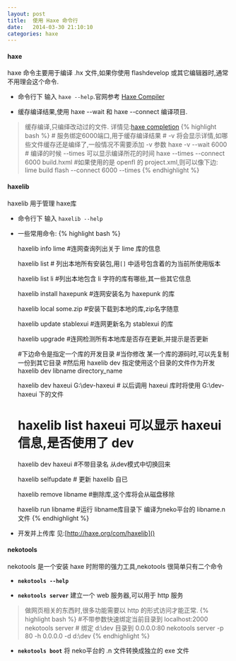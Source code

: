 ```yaml
---
layout: post
title:  使用 Haxe 命令行
date:   2014-03-30 21:10:10
categories: haxe
---
```

#### haxe

haxe 命令主要用于编译 .hx 文件,如果你使用 flashdevelop 或其它编辑器时,通常不用理会这个命令. 

 * 命令行下 输入 `haxe --help`.官网参考 [Haxe Compiler](http://haxe.org/doc/compiler?lang=en)

 * 缓存编译结果,使用 haxe --wait 和 haxe --connect 编译项目.
 > 缓存编译,只编绎改动过的文件. 详情见:[haxe completion]
	{% highlight bash %}
	# 服务绑定6000端口,用于缓存编译结果
	# -v 将会显示详情,如哪些文件缓存还是编绎了,一般情况不需要添加 -v 参数
	haxe -v --wait 6000
	# 编译的时候 --times 可以显示编译所花的时间
	haxe --times --connect 6000 build.hxml
	#如果使用的是 openfl 的 project.xml,则可以像下边:
	lime build flash --connect 6000 --times
	{% endhighlight %}

<!-- more -->

[编译-flag]:http://haxe.org/doc/compiler
[编译-define]:http://haxe.org/manual/tips_and_tricks
[haxe completion]:http://haxe.org/manual/completion


#### haxelib

haxelib 用于管理 haxe库

 * 命令行下 输入 `haxelib --help`

 * 一些常用命令:
 {% highlight bash %}
	
	haxelib info lime #连网查询列出关于 lime 库的信息
	
	haxelib list  # 列出本地所有安装包,用`[]` 中适号包含着的为当前所使用版本
	
	haxelib list li   #列出本地包含 li 字符的库有哪些,其一些其它信息

	haxelib install haxepunk #连网安装名为 haxepunk 的库
	
	haxelib local some.zip  #安装下载到本地的库,zip名字随意
	
	haxelib update stablexui #连网更新名为 stablexui 的库
	
	haxelib upgrade #连网检测所有本地库是否存在更新,并提示是否更新
	
	#下边命令是指定一个库的开发目录
	#当你修改 某一个库的源码时,可以先复制一份到其它目录
	#然后用 haxelib dev 指定使用这个目录的文件作为开发
	haxelib dev libname directory_name 
	
	haxelib dev haxeui G:\dev-haxeui # 以后调用 haxeui 库时将使用 G:\dev-haxeui 下的文件
	# haxelib list haxeui 可以显示 haxeui 信息,是否使用了 dev 
	haxelib dev haxeui #不带目录名 从dev模式中切换回来
	
	haxelib selfupdate # 更新 haxelib 自已
	
	haxelib remove libname #删除库,这个库将会从磁盘移除
 
	haxelib run libname #运行 libname库目录下 编译为neko平台的 libname.n 文件
{% endhighlight %}

 * 开发并上传库 见:[http://haxe.org/com/haxelib]()


#### nekotools

nekotools 是一个安装 haxe 时附带的强力工具,nekotools 很简单只有二个命令

 * **`nekotools --help`**

 * **`nekotools server`** 建立一个 web 服务器,可以用于 http 服务
 
 > 做网页相关的东西时,很多功能需要以 http 的形式访问才能正常.
	{% highlight bash %}
	#不带参数快速绑定当前目录到 localhost:2000
	nekotools server
	# 绑定 d:\dev 目录到 0.0.0.0:80
	nekotools server -p 80 -h 0.0.0.0 -d d:\dev
	{% endhighlight %}
 * **`nekotools boot`**	将 neko平台的 .n 文件转换成独立的 exe 文件



